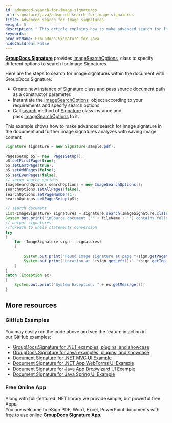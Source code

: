 ```yaml
---
id: advanced-search-for-image-signatures
url: signature/java/advanced-search-for-image-signatures
title: Advanced search for Image signatures
weight: 5
description: " This article explains how to make advanced search for Image electronic signatures with GroupDocs.Signature API."
keywords: 
productName: GroupDocs.Signature for Java
hideChildren: False
---
```

[**GroupDocs.Signature**](https://products.groupdocs.com/signature/java) provides [ImageSearchOptions](https://apireference.groupdocs.com/java/signature/com.groupdocs.signature.options.search/ImageSearchOptions)  class to specify different options to search for Image Signatures.

Here are the steps to search for image signatures within the document with GroupDocs.Signature:

*   Create new instance of [Signature](https://apireference.groupdocs.com/java/signature/com.groupdocs.signature/Signature) class and pass source document path as a constructor parameter.    
*   Instantiate the [ImageSearchOptions](https://apireference.groupdocs.com/java/signature/com.groupdocs.signature.options.search/ImageSearchOptions)  object according to your requirements and specify search options 
*   Call [search](https://apireference.groupdocs.com/java/signature/com.groupdocs.signature/Signature#search(java.lang.Class,%20com.groupdocs.signature.options.search.SearchOptions)) method of [Signature](https://apireference.groupdocs.com/java/signature/com.groupdocs.signature/Signature) class instance and pass [ImageSearchOptions](https://apireference.groupdocs.com/java/signature/com.groupdocs.signature.options.search/ImageSearchOptions) to it.
    

This example shows how to make advanced search for Image signature in the document and further image signatures analyzes with saving image content

```java
Signature signature = new Signature(sample.pdf);
 
PagesSetup pS = new  PagesSetup();
pS.setFirstPage(true);
pS.setLastPage(true);
pS.setOddPages(false);
pS.setEvenPages(false);
// setup search options
ImageSearchOptions searchOptions = new ImageSearchOptions();
searchOptions.setAllPages(false);
searchOptions.setPageNumber(1);
searchOptions.setPagesSetup(pS);
 
// search document
List<ImageSignature> signatures = signature.search(ImageSignature.class,searchOptions);
System.out.print("\nSource document ['" + fileName + "'] contains following image signature(s).");
// output signatures
//foreach to while statements conversion
try
{
    for (ImageSignature sign : signatures)
    {
 
        System.out.print("Found Image signature at page "+sign.getPageNumber()+" and size "+sign.getSize()+".");
        System.out.print("Location at "+sign.getLeft()+"-"+sign.getTop()+". Size is "+sign.getWidth()+"x"+sign.getHeight()+".");
    }
}
catch (Exception ex)
{
    System.out.print("System Exception: " + ex.getMessage());
}
```

## More resources

### GitHub Examples 

You may easily run the code above and see the feature in action in our GitHub examples:

*   [GroupDocs.Signature for .NET examples, plugins, and showcase](https://github.com/groupdocs-signature/GroupDocs.Signature-for-.NET)    
*   [GroupDocs.Signature for Java examples, plugins, and showcase](https://github.com/groupdocs-signature/GroupDocs.Signature-for-Java)    
*   [Document Signature for .NET MVC UI Example](https://github.com/groupdocs-signature/GroupDocs.Signature-for-.NET-MVC)    
*   [Document Signature for .NET App WebForms UI Example](https://github.com/groupdocs-signature/GroupDocs.Signature-for-.NET-WebForms)    
*   [Document Signature for Java App Dropwizard UI Example](https://github.com/groupdocs-signature/GroupDocs.Signature-for-Java-Dropwizard)   
*   [Document Signature for Java Spring UI Example](https://github.com/groupdocs-signature/GroupDocs.Signature-for-Java-Spring)
    

### Free Online App 

Along with full-featured .NET library we provide simple, but powerful free Apps.  
You are welcome to eSign PDF, Word, Excel, PowerPoint documents with free to use online **[GroupDocs Signature App](https://products.groupdocs.app/signature)**.

